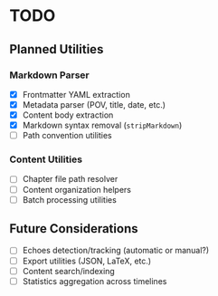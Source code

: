 # TODO

## Planned Utilities

### Markdown Parser
- [x] Frontmatter YAML extraction
- [x] Metadata parser (POV, title, date, etc.)
- [x] Content body extraction
- [x] Markdown syntax removal (`stripMarkdown`)
- [ ] Path convention utilities

### Content Utilities
- [ ] Chapter file path resolver
- [ ] Content organization helpers
- [ ] Batch processing utilities

## Future Considerations

- [ ] Echoes detection/tracking (automatic or manual?)
- [ ] Export utilities (JSON, LaTeX, etc.)
- [ ] Content search/indexing
- [ ] Statistics aggregation across timelines
